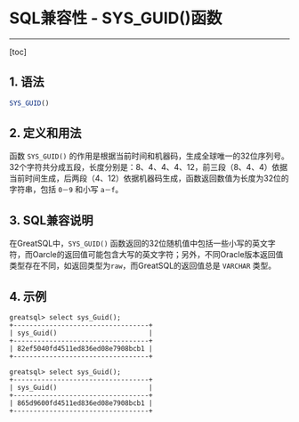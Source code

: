 # SQL兼容性 - SYS_GUID()函数
---
[toc]

## 1. 语法

```sql
SYS_GUID()
```

## 2. 定义和用法
函数 `SYS_GUID()` 的作用是根据当前时间和机器码，生成全球唯一的32位序列号。32个字符共分成五段，长度分别是：8、4、4、4、12，前三段（8、4、4）依据当前时间生成，后两段（4、12）依据机器码生成，函数返回数值为长度为32位的字符串，包括 `0－9` 和小写 `a－f`。

## 3. SQL兼容说明
在GreatSQL中，`SYS_GUID()` 函数返回的32位随机值中包括一些小写的英文字符，而Oarcle的返回值可能包含大写的英文字符；另外，不同Oracle版本返回值类型存在不同，如返回类型为`raw`，而GreatSQL的返回值总是 `VARCHAR` 类型。


## 4. 示例
```
greatsql> select sys_Guid();
+----------------------------------+
| sys_Guid()                       |
+----------------------------------+
| 82ef5040fd4511ed836ed08e7908bcb1 |
+----------------------------------+

greatsql> select sys_Guid();
+----------------------------------+
| sys_Guid()                       |
+----------------------------------+
| 865d9600fd4511ed836ed08e7908bcb1 |
+----------------------------------+
```

